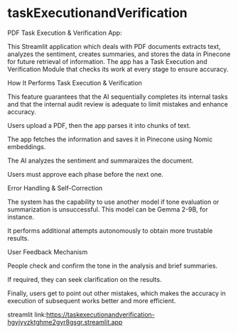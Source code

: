 # taskExecutionandVerification
PDF Task Execution & Verification App:


This Streamlit application which deals with PDF documents extracts text, analyzes the sentiment, creates summaries, and stores the data in Pinecone for future retrieval of information. The app has a Task Execution and Verification Module that checks its work at every stage to ensure accuracy.

How It Performs Task Execution & Verification

This feature guarantees that the AI sequentially completes its internal tasks and that the internal audit review is adequate to limit mistakes and enhance accuracy.

Users upload a PDF, then the app parses it into chunks of text.

The app fetches the information and saves it in Pinecone using Nomic embeddings.

The AI analyzes the sentiment and summaraizes the document.

Users must approve each phase before the next one.

Error Handling & Self-Correction

The system has the capability to use another model if tone evaluation or summarization is unsuccessful. This model can be Gemma 2-9B, for instance.

It performs additional attempts autonomously to obtain more trustable results.

User Feedback Mechanism

People check and confirm the tone in the analysis and brief summaries.

If required, they can seek clarification on the results.

Finally, users get to point out other mistakes, which makes the accuracy in execution of subsequent works better and more efficient.

streamlit link:https://taskexecutionandverification-hgyjyyzktghme2gyr8gsgr.streamlit.app
